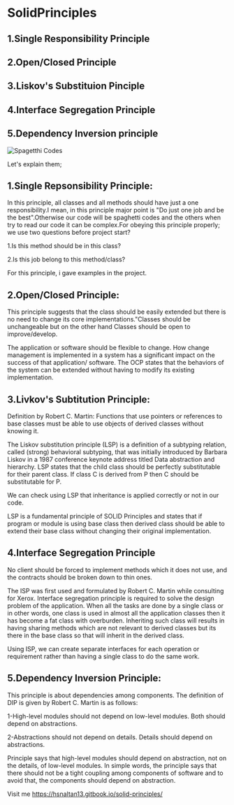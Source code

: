 # SolidPrinciples

## 1.Single Responsibility Principle

## 2.Open/Closed Principle


## 3.Liskov's Substituion Pinciple

## 4.Interface Segregation Principle

## 5.Dependency Inversion principle

![Spagetthi Codes](https://miro.medium.com/max/700/1*gpkPRXT8loz0xHrkC-pnMg.png)


Let's explain them;


## 1.Single Repsonsibility Principle: 
In this principle, all classes and all methods should have just a one responsibility.I mean, in this principle major point is 
"Do just one job and be the best".Otherwise our code will be spaghetti codes and the others when try to read our code it can be complex.For obeying this principle properly;
we use two questions before project start?

1.Is this method should be in this class?

2.Is this job belong to this method/class?


For this principle, i gave examples in the project.

## 2.Open/Closed Principle:
This principle suggests that the class should be easily extended but there is no need to change its core implementations."Classes should be unchangeable but on the other hand Classes should be open to improve/develop.

The application or software should be flexible to change. How change management is implemented in a system has a significant impact on the success of that application/ software. The OCP states that the behaviors of the system can be extended without having to modify its existing implementation.


## 3.Livkov's Subtitution Principle:
Definition by Robert C. Martin: Functions that use pointers or references to base classes must be able to use objects of derived classes without knowing it.

The Liskov substitution principle (LSP) is a definition of a subtyping relation, called (strong) behavioral subtyping, that was initially introduced by Barbara Liskov in a 1987 conference keynote address titled Data abstraction and hierarchy.
LSP states that the child class should be perfectly substitutable for their parent class. If class C is derived from P then C should be substitutable for P.

We can check using LSP that inheritance is applied correctly or not in our code.

LSP is a fundamental principle of SOLID Principles and states that if program or module is using base class then derived class should be able to extend their base class without changing their original implementation.

## 4.Interface Segregation Principle

No client should be forced to implement methods which it does not use, and the contracts should be broken down to thin ones.

The ISP was first used and formulated by Robert C. Martin while consulting for Xerox.
Interface segregation principle is required to solve the design problem of the application. When all the tasks are done by a single class or in other words, one class is used in almost all the application classes then it has become a fat class with overburden. Inheriting such class will results in having sharing methods which are not relevant to derived classes but its there in the base class so that will inherit in the derived class.

Using ISP, we can create separate interfaces for each operation or requirement rather than having a single class to do the same work.


## 5.Dependency Inversion Principle:


This principle is about dependencies among components. The definition of DIP is given by Robert C. Martin is as follows:

1-High-level modules should not depend on low-level modules. Both should depend on abstractions.


2-Abstractions should not depend on details. Details should depend on abstractions.

Principle says that high-level modules should depend on abstraction, not on the details, of low-level modules. In simple words, the principle says that there should not be a tight coupling among components of software and to avoid that, the components should depend on abstraction.


Visit me https://hsnaltan13.gitbook.io/solid-principles/
